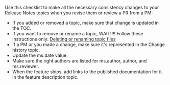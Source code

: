 Use this checklist to make all the necessary consistency changes to your Release Notes topics when you revise them or review a PR from a PM:
- If you added or removed a topic, make sure that change is updated in the TOC.
- If you want to remove or rename a topic, WAIT!!!! Follow these instructions only: [Deleting or renaming topic files](delete-rename.md)
- If a PM or you made a change, make sure it's represented in the Change history topic.
- Update the ms.date value.
- Make sure the right authors are listed for ms.author, author, and ms.reviewer.
- When the feature ships, add links to the published documentation for it in the feature description topic.  

